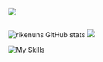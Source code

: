 ![](https://user-images.githubusercontent.com/70382532/138322189-2db8df52-9dcb-40a0-88a8-c365466bd33d.gif)
##

 ![rikenuns GitHub stats](https://github-readme-stats.vercel.app/api?username=rikenuns&show_icons=true&theme=tokyonight&locale=pt-br)
![](http://github-profile-summary-cards.vercel.app/api/cards/repos-per-language?username=rikenuns&theme=dark) 




[![My Skills](https://skillicons.dev/icons?i=js,html,css,express,nodejs,vscode)](https://skillicons.dev)
